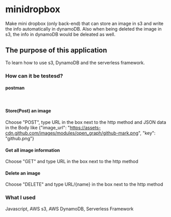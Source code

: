 #  minidropbox 
Make mini dropbox (only back-end) that can store an image in s3 and write the info automatically in dynamoDB. Also when being deleted the image in s3, the info in dynamoDB would be deleated as well.

## The purpose of this application
To learn how to use s3, DynamoDB and the serverless framework.

### How can it be testesd? 

#### postman
<br/>

#### Store(Post) an image
Choose "POST", type URL in the box next to the http method and JSON data in the Body like
{"image_url": "https://assets-cdn.github.com/images/modules/open_graph/github-mark.png", 
"key": "github.png"}
<br/>

#### Get all image information 
Choose "GET" and type URL in the box next to the http method
<br/>

#### Delete an image
Choose "DELETE" and type URL/{name} in the box next to the http method
<br/>

### What I used
Javascript, AWS s3, AWS DynamoDB, Serverless Framework

